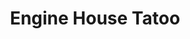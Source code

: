 ---
title: "Engine House Tatoo"
url: /germantown/engine-house-tatoo-east-center-street/
shop: tattoo
---